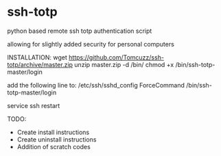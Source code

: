 ssh-totp
========

python based remote ssh totp authentication script

allowing for slightly added security for personal computers


INSTALLATION:
wget https://github.com/Tomcuzz/ssh-totp/archive/master.zip
unzip master.zip -d /bin/
chmod +x /bin/ssh-totp-master/login

add the following line to: /etc/ssh/sshd_config
ForceCommand /bin/ssh-totp-master/login

service ssh restart


TODO:
 - Create install instructions
 - Create uninstall instructions
 - Addition of scratch codes
